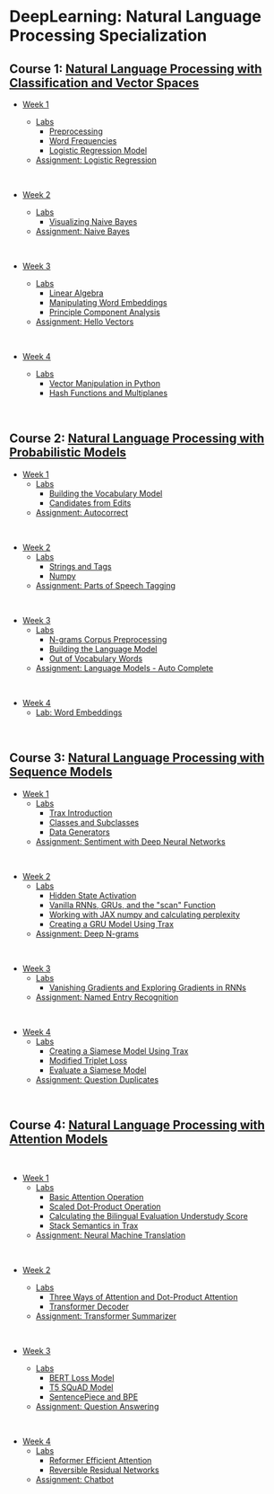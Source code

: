# DeepLearning: Natural Language Processing Specialization

## Course 1: [Natural Language Processing with Classification and Vector Spaces](https://github.com/HAlex94/Deeplearning.AI-Natural-Language-Processing-Specialization/tree/main/Course_1)

  
* [Week 1](https://github.com/HAlex94/Deeplearning.AI-Natural-Language-Processing-Specialization/tree/main/Course_1/Week_1)

  * [Labs](https://github.com/HAlex94/Deeplearning.AI-Natural-Language-Processing-Specialization/tree/main/Course_1/Week_1/Labs)
    * [Preprocessing](https://github.com/HAlex94/Deeplearning.AI-Natural-Language-Processing-Specialization/blob/main/Course_1/Week_1/Labs/C1_W1_lecture_nb_01_preprocessing.ipynb)
    * [Word Frequencies](https://github.com/HAlex94/Deeplearning.AI-Natural-Language-Processing-Specialization/blob/main/Course_1/Week_1/Labs/C1_W1_lecture_nb_02_word%20frequencies.ipynb)
    * [Logistic Regression Model](https://github.com/HAlex94/Deeplearning.AI-Natural-Language-Processing-Specialization/blob/main/Course_1/Week_1/Labs/C1_W1_lecture_nb_03_logistic_regression_model.ipynb)
  * [Assignment: Logistic Regression](https://github.com/HAlex94/Deeplearning.AI-Natural-Language-Processing-Specialization/blob/main/Course_1/Week_1/C1_W1_Assignment.ipynb)
 
&nbsp;

* [Week 2](https://github.com/HAlex94/Deeplearning.AI-Natural-Language-Processing-Specialization/tree/main/Course_1/Week_2)
  
  * [Labs](https://github.com/HAlex94/Deeplearning.AI-Natural-Language-Processing-Specialization/tree/main/Course_1/Week_2/Labs)
    * [Visualizing Naive Bayes](https://github.com/HAlex94/Deeplearning.AI-Natural-Language-Processing-Specialization/blob/main/Course_1/Week_2/Labs/C1_W2_lecture_nb_01_visualizing_naive_bayes.ipynb)
  * [Assignment: Naive Bayes](https://github.com/HAlex94/Deeplearning.AI-Natural-Language-Processing-Specialization/blob/main/Course_1/Week_2/C1_W2_Assignment.ipynb)

&nbsp;

* [Week 3](https://github.com/HAlex94/Deeplearning.AI-Natural-Language-Processing-Specialization/tree/main/Course_1/Week_3)
  
  * [Labs](https://github.com/HAlex94/Deeplearning.AI-Natural-Language-Processing-Specialization/tree/main/Course_1/Week_3/Labs)
    * [Linear Algebra](https://github.com/HAlex94/Deeplearning.AI-Natural-Language-Processing-Specialization/blob/main/Course_1/Week_3/Labs/C1_W3_lecture_nb_01_linear_algebra.ipynb)
    * [Manipulating Word Embeddings](https://github.com/HAlex94/Deeplearning.AI-Natural-Language-Processing-Specialization/blob/main/Course_1/Week_3/Labs/C1_W3_lecture_nb_02_manipulating_word_embeddings.ipynb)
    * [Principle Component Analysis](https://github.com/HAlex94/Deeplearning.AI-Natural-Language-Processing-Specialization/blob/main/Course_1/Week_3/Labs/C1_W3_lecture_nb_03_pca.ipynb)
  * [Assignment: Hello Vectors](https://github.com/HAlex94/Deeplearning.AI-Natural-Language-Processing-Specialization/blob/main/Course_1/Week_3/C1_W3_Assignment.ipynb)

&nbsp;

* [Week 4](https://github.com/HAlex94/Deeplearning.AI-Natural-Language-Processing-Specialization/tree/main/Course_1/Week_4)
  
  * [Labs](https://github.com/HAlex94/Deeplearning.AI-Natural-Language-Processing-Specialization/tree/main/Course_1/Week_4/Labs)
    * [Vector Manipulation in Python](https://github.com/HAlex94/Deeplearning.AI-Natural-Language-Processing-Specialization/blob/main/Course_1/Week_4/Labs/C1_W4_lecture_nb_01_vector_manipulation.ipynb)
    * [Hash Functions and Multiplanes](https://github.com/HAlex94/Deeplearning.AI-Natural-Language-Processing-Specialization/blob/main/Course_1/Week_4/Labs/C1_W4_lecture_nb_02_hash_functions_and_multiplanes.ipynb)
   
&nbsp;


## Course 2: [Natural Language Processing with Probabilistic Models](https://github.com/HAlex94/Deeplearning.AI-Natural-Language-Processing-Specialization/tree/main/Course_2)


* [Week 1](https://github.com/HAlex94/Deeplearning.AI-Natural-Language-Processing-Specialization/tree/main/Course_2/Week_1)
  * [Labs](https://github.com/HAlex94/Deeplearning.AI-Natural-Language-Processing-Specialization/tree/main/Course_2/Week_1/Labs)
    * [Building the Vocabulary Model](https://github.com/HAlex94/Deeplearning.AI-Natural-Language-Processing-Specialization/blob/main/Course_2/Week_1/Labs/C2_W1_lecture_nb_01_building_the_vocabulary_model.ipynb)
    * [Candidates from Edits](https://github.com/HAlex94/Deeplearning.AI-Natural-Language-Processing-Specialization/blob/main/Course_2/Week_1/Labs/C2_W1_lecture_nb_02_candidates_from_edits.ipynb)
  * [Assignment: Autocorrect](https://github.com/HAlex94/Deeplearning.AI-Natural-Language-Processing-Specialization/blob/main/Course_2/Week_1/C2_W1_Assignment.ipynb)
 
&nbsp;

* [Week 2](https://github.com/HAlex94/Deeplearning.AI-Natural-Language-Processing-Specialization/tree/main/Course_2/Week_2)
  * [Labs](https://github.com/HAlex94/Deeplearning.AI-Natural-Language-Processing-Specialization/tree/main/Course_2/Week_2/Labs)
    * [Strings and Tags](https://github.com/HAlex94/Deeplearning.AI-Natural-Language-Processing-Specialization/blob/main/Course_2/Week_2/Labs/C2_W2_lecture_nb_1_strings_tags.ipynb)
    * [Numpy](https://github.com/HAlex94/Deeplearning.AI-Natural-Language-Processing-Specialization/blob/main/Course_2/Week_2/Labs/C2_W2_lecture_nb_2_numpy.ipynb)
  * [Assignment: Parts of Speech Tagging](https://github.com/HAlex94/Deeplearning.AI-Natural-Language-Processing-Specialization/blob/main/Course_2/Week_2/C2_W2_Assignment.ipynb)
 
&nbsp;

* [Week 3](https://github.com/HAlex94/Deeplearning.AI-Natural-Language-Processing-Specialization/tree/main/Course_2/Week_3)
  * [Labs](https://github.com/HAlex94/Deeplearning.AI-Natural-Language-Processing-Specialization/tree/main/Course_2/Week_3/Labs)
    * [N-grams Corpus Preprocessing](https://github.com/HAlex94/Deeplearning.AI-Natural-Language-Processing-Specialization/blob/main/Course_2/Week_3/Labs/C2_W3_lecture_nb_01_corpus_preprocessing.ipynb)
    * [Building the Language Model](https://github.com/HAlex94/Deeplearning.AI-Natural-Language-Processing-Specialization/blob/main/Course_2/Week_3/Labs/C2_W3_lecture_nb_02_building_the_language_model.ipynb)
    * [Out of Vocabulary Words](https://github.com/HAlex94/Deeplearning.AI-Natural-Language-Processing-Specialization/blob/main/Course_2/Week_3/Labs/C2_W3_lecture_nb_03_oov.ipynb)
  * [Assignment: Language Models - Auto Complete](https://github.com/HAlex94/Deeplearning.AI-Natural-Language-Processing-Specialization/blob/main/Course_2/Week_3/C2_W3_Assignment.ipynb)
 
&nbsp;

* [Week 4](https://github.com/HAlex94/Deeplearning.AI-Natural-Language-Processing-Specialization/tree/main/Course_2/Week_4)
  * [Lab: Word Embeddings](https://github.com/HAlex94/Deeplearning.AI-Natural-Language-Processing-Specialization/blob/main/Course_2/Week_4/C2_W4_lecture_nb_2_intro_to_CBOW.ipynb)
 
&nbsp;

## Course 3: [Natural Language Processing with Sequence Models](https://github.com/HAlex94/Deeplearning.AI-Natural-Language-Processing-Specialization/tree/main/Course_3)


* [Week 1](https://github.com/HAlex94/Deeplearning.AI-Natural-Language-Processing-Specialization/tree/main/Course_3/Week_1)
  * [Labs](https://github.com/HAlex94/Deeplearning.AI-Natural-Language-Processing-Specialization/tree/main/Course_3/Week_1/Labs)
    * [Trax Introduction](https://github.com/HAlex94/Deeplearning.AI-Natural-Language-Processing-Specialization/blob/main/Course_3/Week_1/Labs/NLP_C3_W1_lecture_nb_01_trax_intro.ipynb)
    * [Classes and Subclasses](https://github.com/HAlex94/Deeplearning.AI-Natural-Language-Processing-Specialization/blob/main/Course_3/Week_1/Labs/NLP_C3_W1_lecture_nb_02_classes.ipynb)
    * [Data Generators](https://github.com/HAlex94/Deeplearning.AI-Natural-Language-Processing-Specialization/blob/main/Course_3/Week_1/Labs/NLP_C3_W1_lecture_nb_03_data_generators.ipynb)
  * [Assignment: Sentiment with Deep Neural Networks](https://github.com/HAlex94/Deeplearning.AI-Natural-Language-Processing-Specialization/blob/main/Course_3/Week_1/C3_W1_Assignment.ipynb)
 
&nbsp;

* [Week 2](https://github.com/HAlex94/Deeplearning.AI-Natural-Language-Processing-Specialization/tree/main/Course_3/Week_2)
  * [Labs](https://github.com/HAlex94/Deeplearning.AI-Natural-Language-Processing-Specialization/tree/main/Course_3/Week_2/Labs)
    * [Hidden State Activation](https://github.com/HAlex94/Deeplearning.AI-Natural-Language-Processing-Specialization/blob/main/Course_3/Week_2/Labs/C3_W2_lecture_nb_1_Hidden_State_Activation.ipynb)
    * [Vanilla RNNs, GRUs, and the "scan" Function](https://github.com/HAlex94/Deeplearning.AI-Natural-Language-Processing-Specialization/blob/main/Course_3/Week_2/Labs/C3_W2_lecture_nb_2_RNNs.ipynb)
    * [Working with JAX numpy and calculating perplexity](https://github.com/HAlex94/Deeplearning.AI-Natural-Language-Processing-Specialization/blob/main/Course_3/Week_2/Labs/C3_W2_lecture_nb_3_perplexity.ipynb)
    * [Creating a GRU Model Using Trax](https://github.com/HAlex94/Deeplearning.AI-Natural-Language-Processing-Specialization/blob/main/Course_3/Week_2/Labs/C3_W2_lecture_nb_4_GRU.ipynb)
  * [Assignment: Deep N-grams](https://github.com/HAlex94/Deeplearning.AI-Natural-Language-Processing-Specialization/blob/main/Course_3/Week_2/C3_W2_Assignment.ipynb)
 
&nbsp;

* [Week 3](https://github.com/HAlex94/Deeplearning.AI-Natural-Language-Processing-Specialization/tree/main/Course_3/Week_3)
  * [Labs](https://github.com/HAlex94/Deeplearning.AI-Natural-Language-Processing-Specialization/tree/main/Course_3/Week_3/Labs)
    * [Vanishing Gradients and Exploring Gradients in RNNs](https://github.com/HAlex94/Deeplearning.AI-Natural-Language-Processing-Specialization/blob/main/Course_3/Week_3/Labs/C3_W3_Lecture_Notebook_Vanishing_Gradients.ipynb)
  * [Assignment: Named Entry Recognition ](https://github.com/HAlex94/Deeplearning.AI-Natural-Language-Processing-Specialization/blob/main/Course_3/Week_3/C3_W3_Assignment.ipynb)
 
&nbsp;

* [Week 4](https://github.com/HAlex94/Deeplearning.AI-Natural-Language-Processing-Specialization/tree/main/Course_3/Week_4)
  * [Labs](https://github.com/HAlex94/Deeplearning.AI-Natural-Language-Processing-Specialization/tree/main/Course_3/Week_4/Labs)
    * [Creating a Siamese Model Using Trax](https://github.com/HAlex94/Deeplearning.AI-Natural-Language-Processing-Specialization/blob/main/Course_3/Week_4/Labs/C3_W4_lecture_nb_1_siamese.ipynb)
    * [Modified Triplet Loss](https://github.com/HAlex94/Deeplearning.AI-Natural-Language-Processing-Specialization/blob/main/Course_3/Week_4/Labs/C3_W4_lecture_nb_2_Modified_Triplet_Loss.ipynb)
    * [Evaluate a Siamese Model ](https://github.com/HAlex94/Deeplearning.AI-Natural-Language-Processing-Specialization/blob/main/Course_3/Week_4/Labs/C3_W4_lecture_nb_3_accuracy.ipynb)
  * [Assignment: Question Duplicates](https://github.com/HAlex94/Deeplearning.AI-Natural-Language-Processing-Specialization/blob/main/Course_3/Week_4/C3_W4_Assignment.ipynb)
 
&nbsp;

## Course 4: [Natural Language Processing with Attention Models](https://github.com/HAlex94/Deeplearning.AI-Natural-Language-Processing-Specialization/tree/main/Course_4)

&nbsp;

* [Week 1](https://github.com/HAlex94/Deeplearning.AI-Natural-Language-Processing-Specialization/tree/main/Course_4/Week_1)
  * [Labs](https://github.com/HAlex94/Deeplearning.AI-Natural-Language-Processing-Specialization/tree/main/Course_4/Week_1/Labs)
    * [Basic Attention Operation](https://github.com/HAlex94/Deeplearning.AI-Natural-Language-Processing-Specialization/blob/main/Course_4/Week_1/Labs/C4_W1_Ungraded_Lab_1_Basic_Attention.ipynb)
    * [Scaled Dot-Product Operation](https://github.com/HAlex94/Deeplearning.AI-Natural-Language-Processing-Specialization/blob/main/Course_4/Week_1/Labs/C4_W1_Ungraded_Lab_2_QKV_Attention.ipynb)
    * [Calculating the Bilingual Evaluation Understudy Score](https://github.com/HAlex94/Deeplearning.AI-Natural-Language-Processing-Specialization/blob/main/Course_4/Week_1/Labs/C4_W1_Ungraded_Lab_3_Bleu_Score.ipynb)
    * [Stack Semantics in Trax](https://github.com/HAlex94/Deeplearning.AI-Natural-Language-Processing-Specialization/blob/main/Course_4/Week_1/Labs/C4_W1_Ungraded_Lab_4_Stack_Semantics.ipynb)
  * [Assignment: Neural Machine Translation](https://github.com/HAlex94/Deeplearning.AI-Natural-Language-Processing-Specialization/blob/main/Course_4/Week_1/C4_W1_Assignment.ipynb)
 
&nbsp;

* [Week 2](https://github.com/HAlex94/Deeplearning.AI-Natural-Language-Processing-Specialization/tree/main/Course_4/Week_2)
  * [Labs](https://github.com/HAlex94/Deeplearning.AI-Natural-Language-Processing-Specialization/tree/main/Course_4/Week_2/Labs)
    * [Three Ways of Attention and Dot-Product Attention](https://github.com/HAlex94/Deeplearning.AI-Natural-Language-Processing-Specialization/blob/main/Course_4/Week_2/Labs/C4_W2_Ungraded_Lab_1_Attention.ipynb)
    * [Transformer Decoder](https://github.com/HAlex94/Deeplearning.AI-Natural-Language-Processing-Specialization/blob/main/Course_4/Week_2/Labs/C4_W2_Ungraded_Lab_2_Transformer_Decoder.ipynb)
  * [Assignment: Transformer Summarizer](https://github.com/HAlex94/Deeplearning.AI-Natural-Language-Processing-Specialization/blob/main/Course_4/Week_2/C4_W2_Assignment.ipynb)

  &nbsp;
  
* [Week 3](https://github.com/HAlex94/Deeplearning.AI-Natural-Language-Processing-Specialization/tree/main/Course_4/Week_3)
  * [Labs](https://github.com/HAlex94/Deeplearning.AI-Natural-Language-Processing-Specialization/tree/main/Course_4/Week_3/Labs)
    * [BERT Loss Model](https://github.com/HAlex94/Deeplearning.AI-Natural-Language-Processing-Specialization/blob/main/Course_4/Week_3/Labs/C4_W3_Assignment_Ungraded_BERT_Loss.ipynb)
    * [T5 SQuAD Model](https://github.com/HAlex94/Deeplearning.AI-Natural-Language-Processing-Specialization/blob/main/Course_4/Week_3/Labs/C4_W3_Assignment_Ungraded_T5.ipynb)
    * [SentencePiece and BPE](https://github.com/HAlex94/Deeplearning.AI-Natural-Language-Processing-Specialization/blob/main/Course_4/Week_3/Labs/C4_W3_SentencePiece_and_BPE.ipynb)
  * [Assignment: Question Answering](https://github.com/HAlex94/Deeplearning.AI-Natural-Language-Processing-Specialization/blob/main/Course_4/Week_3/C4_W3_Assignment.ipynb)
 
&nbsp;

* [Week 4](https://github.com/HAlex94/Deeplearning.AI-Natural-Language-Processing-Specialization/tree/main/Course_4/Week_4)
  * [Labs](https://github.com/HAlex94/Deeplearning.AI-Natural-Language-Processing-Specialization/tree/main/Course_4/Week_4/Labs)
    * [Reformer Efficient Attention](https://github.com/HAlex94/Deeplearning.AI-Natural-Language-Processing-Specialization/blob/main/Course_4/Week_4/Labs/C4_W4_Ungraded_Lab_1_Reformer_LSH.ipynb)
    * [Reversible Residual Networks](https://github.com/HAlex94/Deeplearning.AI-Natural-Language-Processing-Specialization/blob/main/Course_4/Week_4/Labs/C4_W4_Ungraded_Lab_2_Revnet.ipynb)
  * [Assignment: Chatbot](https://github.com/HAlex94/Deeplearning.AI-Natural-Language-Processing-Specialization/blob/main/Course_4/Week_4/C4_W4_Assignment.ipynb)


    







  
